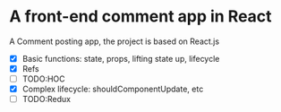 # A front-end comment app in React

A Comment posting app, the project is based on React.js

- [x] Basic functions: state, props, lifting state up, lifecycle
- [x] Refs
- [ ] TODO:HOC
- [x] Complex lifecycle: shouldComponentUpdate, etc
- [ ] TODO:Redux
